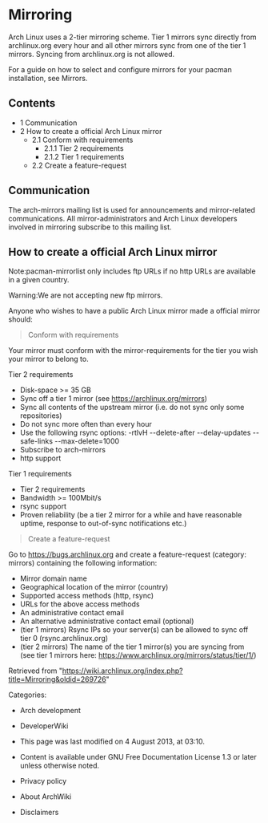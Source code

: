 Mirroring
=========

Arch Linux uses a 2-tier mirroring scheme. Tier 1 mirrors sync directly
from archlinux.org every hour and all other mirrors sync from one of the
tier 1 mirrors. Syncing from archlinux.org is not allowed.

For a guide on how to select and configure mirrors for your pacman
installation, see Mirrors.

Contents
--------

-   1 Communication
-   2 How to create a official Arch Linux mirror
    -   2.1 Conform with requirements
        -   2.1.1 Tier 2 requirements
        -   2.1.2 Tier 1 requirements
    -   2.2 Create a feature-request

Communication
-------------

The arch-mirrors mailing list is used for announcements and
mirror-related communications. All mirror-administrators and Arch Linux
developers involved in mirroring subscribe to this mailing list.

How to create a official Arch Linux mirror
------------------------------------------

Note:pacman-mirrorlist only includes ftp URLs if no http URLs are
available in a given country.

Warning:We are not accepting new ftp mirrors.

Anyone who wishes to have a public Arch Linux mirror made a official
mirror should:

> Conform with requirements

Your mirror must conform with the mirror-requirements for the tier you
wish your mirror to belong to.

Tier 2 requirements

-   Disk-space >= 35 GB
-   Sync off a tier 1 mirror (see https://archlinux.org/mirrors)
-   Sync all contents of the upstream mirror (i.e. do not sync only some
    repositories)
-   Do not sync more often than every hour
-   Use the following rsync options: -rtlvH --delete-after
    --delay-updates --safe-links --max-delete=1000
-   Subscribe to arch-mirrors
-   http support

Tier 1 requirements

-   Tier 2 requirements
-   Bandwidth >= 100Mbit/s
-   rsync support
-   Proven reliability (be a tier 2 mirror for a while and have
    reasonable uptime, response to out-of-sync notifications etc.)

> Create a feature-request

Go to https://bugs.archlinux.org and create a feature-request (category:
mirrors) containing the following information:

-   Mirror domain name
-   Geographical location of the mirror (country)
-   Supported access methods (http, rsync)
-   URLs for the above access methods
-   An administrative contact email
-   An alternative administrative contact email (optional)
-   (tier 1 mirrors) Rsync IPs so your server(s) can be allowed to sync
    off tier 0 (rsync.archlinux.org)
-   (tier 2 mirrors) The name of the tier 1 mirror(s) you are syncing
    from (see tier 1 mirrors here:
    https://www.archlinux.org/mirrors/status/tier/1/)

Retrieved from
"https://wiki.archlinux.org/index.php?title=Mirroring&oldid=269726"

Categories:

-   Arch development
-   DeveloperWiki

-   This page was last modified on 4 August 2013, at 03:10.
-   Content is available under GNU Free Documentation License 1.3 or
    later unless otherwise noted.
-   Privacy policy
-   About ArchWiki
-   Disclaimers

